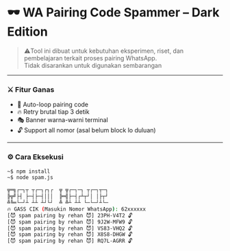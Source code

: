 # 🕶️ WA Pairing Code Spammer – Dark Edition

> ⚠️Tool ini dibuat untuk kebutuhan eksperimen, riset, dan pembelajaran terkait proses pairing WhatsApp.  
> Tidak disarankan untuk digunakan sembarangan
---

### ⚔️ Fitur Ganas
- 🔁 Auto-loop pairing code
- 🔥 Retry brutal tiap 3 detik
- 🎭 Banner warna-warni terminal
- 🔓 Support all nomor (asal belum block lo duluan)

---

### ⚙️ Cara Eksekusi
```bash
~$ npm install 
~$ node spam.js

╦═╗┌─┐┬ ┬┌─┐┌┐┌  ╦ ╦┌─┐─┐ ┬┌─┐┬─┐
╠╦╝├┤ ├─┤├─┤│││  ╠═╣├─┤┌┴┬┘│ │├┬┘
╩╚═└─┘┴ ┴┴ ┴┘└┘  ╩ ╩┴ ┴┴ └─└─┘┴└─
🔥 GASS CIK (Masukin Nomor WhatsApp): 62xxxxxx
[😈 spam pairing by rehan 😈] 23PH-V4T2 🔓
[😈 spam pairing by rehan 😈] 9J2W-MFW9 🔓
[😈 spam pairing by rehan 😈] VS83-VHQ2 🔓
[😈 spam pairing by rehan 😈] X8S8-DHGW 🔓
[😈 spam pairing by rehan 😈] RQ7L-AGRR 🔓
